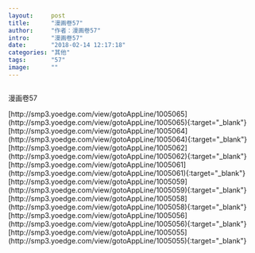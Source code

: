 ```yaml
---
layout:     post
title:      "漫画卷57"
author:     "作者：漫画卷57"
intro:      "漫画卷57"
date:       "2018-02-14 12:17:18"
categories: "其他"
tags:       "57"
image:      ""
---
```

<div style="text-align: center">
<p><img src=""/></p>
</div>
<p class="post-meta">
<span>漫画卷57</span>
</p>
[http://smp3.yoedge.com/view/gotoAppLine/1005065](http://smp3.yoedge.com/view/gotoAppLine/1005065){:target="_blank"}
[http://smp3.yoedge.com/view/gotoAppLine/1005064](http://smp3.yoedge.com/view/gotoAppLine/1005064){:target="_blank"}
[http://smp3.yoedge.com/view/gotoAppLine/1005062](http://smp3.yoedge.com/view/gotoAppLine/1005062){:target="_blank"}
[http://smp3.yoedge.com/view/gotoAppLine/1005061](http://smp3.yoedge.com/view/gotoAppLine/1005061){:target="_blank"}
[http://smp3.yoedge.com/view/gotoAppLine/1005059](http://smp3.yoedge.com/view/gotoAppLine/1005059){:target="_blank"}
[http://smp3.yoedge.com/view/gotoAppLine/1005058](http://smp3.yoedge.com/view/gotoAppLine/1005058){:target="_blank"}
[http://smp3.yoedge.com/view/gotoAppLine/1005056](http://smp3.yoedge.com/view/gotoAppLine/1005056){:target="_blank"}
[http://smp3.yoedge.com/view/gotoAppLine/1005055](http://smp3.yoedge.com/view/gotoAppLine/1005055){:target="_blank"}


